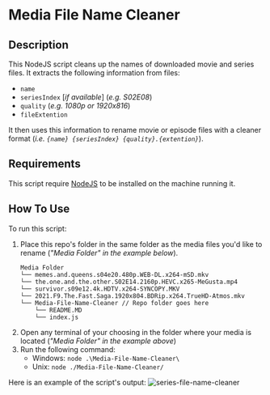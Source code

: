 # Media File Name Cleaner

## Description

This NodeJS script cleans up the names of downloaded movie and series files. It extracts the following information from files:
- `name`
- `seriesIndex` [_if available_] (_e.g. S02E08_)
- `quality` (_e.g. 1080p or 1920x816_)
- `fileExtention`

It then uses this information to rename movie or episode files with a cleaner format (_i.e. `{name} {seriesIndex} {quality}.{extention}`_).

## Requirements

This script require [NodeJS](https://nodejs.org/en/download/) to be installed on the machine running it.

## How To Use

To run this script:
1. Place this repo's folder in the same folder as the media files you'd like to rename (_"Media Folder" in the example below_).
    ```
    Media Folder
    └── memes.and.queens.s04e20.480p.WEB-DL.x264-mSD.mkv
    └── the.one.and.the.other.S02E14.2160p.HEVC.x265-MeGusta.mp4   
    └── survivor.s09e12.4k.HDTV.x264-SYNCOPY.MKV
    └── 2021.F9.The.Fast.Saga.1920x804.BDRip.x264.TrueHD-Atmos.mkv
    └── Media-File-Name-Cleaner // Repo folder goes here
        └── README.MD
        └── index.js
    ```
2. Open any terminal of your choosing in the folder where your media is located (_"Media Folder" in the example above_)
3. Run the following command:
    - Windows: `node .\Media-File-Name-Cleaner\`
    - Unix: `node ./Media-File-Name-Cleaner/`
   
Here is an example of the script's output:
![series-file-name-cleaner](https://user-images.githubusercontent.com/25905330/146195178-646ab5a5-c057-4898-b691-d8475b6c17dd.png)
